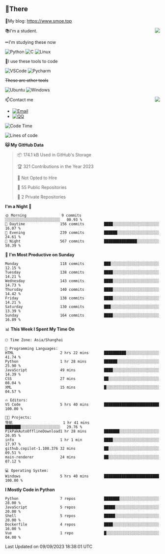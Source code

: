 
## 👏There

📰My blog: https://www.smoe.top

<img align="right" src="https://github-readme-stats.vercel.app/api/top-langs/?username=AkashiCoin"/>


📚I'm a student.

✏I'm studying these now

![Python](https://img.shields.io/badge/-Python-blue?style=flat-square&logo=Python&logoColor=fff)
![C](https://img.shields.io/badge/-C-585858?style=flat-square&logo=C&logoColor=fff)
![Linux](https://img.shields.io/badge/-Linux-black?style=flat-square&logo=Linux&logoColor=fff)

🔨I use these tools to code

![VSCode](https://img.shields.io/badge/-VSCode-blue?style=flat-square&logo=visualstudiocode&logoColor=fff)
![Pycharm](https://img.shields.io/badge/-Pycharm-green?style=flat-square&logo=pycharm&logoColor=fff)

 ~~These are other tools~~

![Ubuntu](https://img.shields.io/badge/-Ubuntu-orange?style=flat-square&logo=Ubuntu&logoColor=fff)
![Windows](https://img.shields.io/badge/-Windows-blue?style=flat-square&logo=Windows&logoColor=fff)

<img align="right" src="https://github-readme-stats.vercel.app/api?username=AkashiCoin" />


📫Contact me

* [![Email](https://img.shields.io/badge/Email-l1040186796@gmail.com-1?style=social&logoColor=fff)](mailto:l1040186796@gmail.com)
* [![QQ](https://img.shields.io/badge/QQ-1040186796-1?style=social&logoColor=fff)](tencent://AddContact/?fromId=45&fromSubId=1&subcmd=all&uin=1040186796&website=www.oicqzone.com)

<!--START_SECTION:waka-->
![Code Time](http://img.shields.io/badge/Code%20Time-873%20hrs%2055%20mins-blue)

![Lines of code](https://img.shields.io/badge/From%20Hello%20World%20I%27ve%20Written-242.6%20thousand%20lines%20of%20code-blue)

**🐱 My GitHub Data** 

> 📦 174.1 kB Used in GitHub's Storage 
 > 
> 🏆 321 Contributions in the Year 2023
 > 
> 🚫 Not Opted to Hire
 > 
> 📜 55 Public Repositories 
 > 
> 🔑 2 Private Repositories 
 > 
**I'm a Night 🦉** 

```text
🌞 Morning                9 commits           ░░░░░░░░░░░░░░░░░░░░░░░░░   00.93 % 
🌆 Daytime                156 commits         ████░░░░░░░░░░░░░░░░░░░░░   16.07 % 
🌃 Evening                239 commits         ██████░░░░░░░░░░░░░░░░░░░   24.61 % 
🌙 Night                  567 commits         ███████████████░░░░░░░░░░   58.39 % 
```
📅 **I'm Most Productive on Sunday** 

```text
Monday                   118 commits         ███░░░░░░░░░░░░░░░░░░░░░░   12.15 % 
Tuesday                  138 commits         ████░░░░░░░░░░░░░░░░░░░░░   14.21 % 
Wednesday                143 commits         ████░░░░░░░░░░░░░░░░░░░░░   14.73 % 
Thursday                 140 commits         ████░░░░░░░░░░░░░░░░░░░░░   14.42 % 
Friday                   138 commits         ████░░░░░░░░░░░░░░░░░░░░░   14.21 % 
Saturday                 130 commits         ███░░░░░░░░░░░░░░░░░░░░░░   13.39 % 
Sunday                   164 commits         ████░░░░░░░░░░░░░░░░░░░░░   16.89 % 
```


📊 **This Week I Spent My Time On** 

```text
🕑︎ Time Zone: Asia/Shanghai

💬 Programming Languages: 
HTML                     2 hrs 22 mins       ██████████░░░░░░░░░░░░░░░   41.74 % 
Python                   1 hr 28 mins        ██████░░░░░░░░░░░░░░░░░░░   25.90 % 
JavaScript               49 mins             ████░░░░░░░░░░░░░░░░░░░░░   14.39 % 
CSS                      27 mins             ██░░░░░░░░░░░░░░░░░░░░░░░   08.04 % 
XML                      15 mins             █░░░░░░░░░░░░░░░░░░░░░░░░   04.57 % 

🔥 Editors: 
VS Code                  5 hrs 40 mins       █████████████████████████   100.00 % 

🐱‍💻 Projects: 
导航                       1 hr 41 mins        ███████░░░░░░░░░░░░░░░░░░   29.76 % 
PikPakAutoOfflineDownload1 hr 28 mins        ███████░░░░░░░░░░░░░░░░░░   26.05 % 
info                     1 hr 1 min          ████░░░░░░░░░░░░░░░░░░░░░   17.97 % 
github.copilot-1.108.376 32 mins             ██░░░░░░░░░░░░░░░░░░░░░░░   09.51 % 
main-renderer            24 mins             ██░░░░░░░░░░░░░░░░░░░░░░░   07.12 % 

💻 Operating System: 
Windows                  5 hrs 40 mins       █████████████████████████   100.00 % 
```

**I Mostly Code in Python** 

```text
Python                   7 repos             ███████░░░░░░░░░░░░░░░░░░   28.00 % 
JavaScript               5 repos             █████░░░░░░░░░░░░░░░░░░░░   20.00 % 
Shell                    5 repos             █████░░░░░░░░░░░░░░░░░░░░   20.00 % 
Dockerfile               4 repos             ████░░░░░░░░░░░░░░░░░░░░░   16.00 % 
Vue                      1 repo              █░░░░░░░░░░░░░░░░░░░░░░░░   04.00 % 
```




 Last Updated on 09/09/2023 18:38:01 UTC
<!--END_SECTION:waka-->

